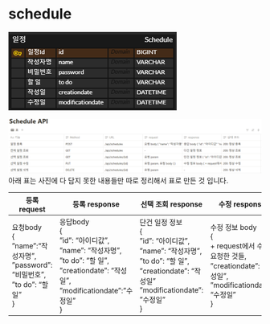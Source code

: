 # schedule

![erd.PNG](erd.PNG)

![api.PNG](api.PNG)
아래 표는 사진에 다 담지 못한 내용들만 따로 정리해서 표로 만든 것 입니다.

등록 request | 등록 response                                                                                                                                                     |선택 조회 response |수정 response                                                                                            |
|---------------------|-----------------------------------------------------------------------------------------------------------------------------------------------------------------|--------------------------------------------------------------------------------------------------------|---|
| 요청body <br>{<br> ”name”:“작성자명”, <br>”password”: “비밀번호”, ”to do”: “할 일” <br>} | 응답body <br> {<br> ”id”: “아이디값”,<br> ”name”:  “작성자명”, <br> ”to do”:  “할 일”, <br>”creationdate”: “작성일”, <br> ”modificationdate”:”수정일” <br>} |단건 일정 정보<br>{<br>”id”: “아이디값”,<br>”name”:  “작성자명”,<br>”to do”:  “할 일”,<br>”creationdate”:  “작성일”<br>”modificationdate”: ”수정일”<br>} |수정 정보 body<br>{<br>\+ request에서 수정 요청한 것들,<br>”creationdate”:  “작성일”,<br>”modificationdate”: “수정일”<br>} 



